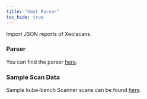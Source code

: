 ```yaml
---
title: "Xeol Parser"
toc_hide: true
---
```

Import JSON reports of Xeolscans.

### Parser
You can find the parser [here](https://github.com/xeol-io/xeol).

### Sample Scan Data
Sample kube-bench Scanner scans can be found [here](https://github.com/DefectDojo/django-DefectDojo/tree/master/unittests/scans/xeol).